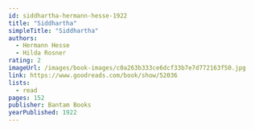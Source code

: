 ```yaml
---
id: siddhartha-hermann-hesse-1922
title: "Siddhartha"
simpleTitle: "Siddhartha"
authors:
  - Hermann Hesse
  - Hilda Rosner
rating: 2
imageUrl: /images/book-images/c0a263b333ce6dcf33b7e7d772163f50.jpg
link: https://www.goodreads.com/book/show/52036
lists:
  - read
pages: 152
publisher: Bantam Books
yearPublished: 1922
---
```

